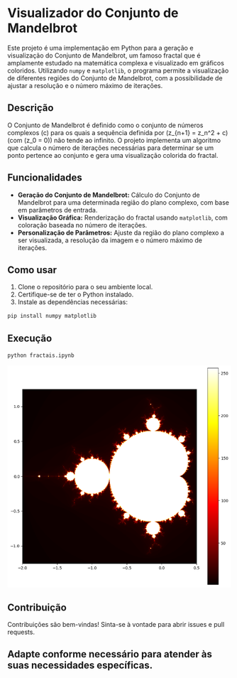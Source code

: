 # Visualizador do Conjunto de Mandelbrot

Este projeto é uma implementação em Python para a geração e visualização do Conjunto de Mandelbrot, um famoso fractal que é amplamente estudado na matemática complexa e visualizado em gráficos coloridos. Utilizando `numpy` e `matplotlib`, o programa permite a visualização de diferentes regiões do Conjunto de Mandelbrot, com a possibilidade de ajustar a resolução e o número máximo de iterações.

## Descrição

O Conjunto de Mandelbrot é definido como o conjunto de números complexos \(c\) para os quais a sequência definida por \(z_{n+1} = z_n^2 + c\) (com \(z_0 = 0\)) não tende ao infinito. O projeto implementa um algoritmo que calcula o número de iterações necessárias para determinar se um ponto pertence ao conjunto e gera uma visualização colorida do fractal.

## Funcionalidades

- **Geração do Conjunto de Mandelbrot:** Cálculo do Conjunto de Mandelbrot para uma determinada região do plano complexo, com base em parâmetros de entrada.
- **Visualização Gráfica:** Renderização do fractal usando `matplotlib`, com coloração baseada no número de iterações.
- **Personalização de Parâmetros:** Ajuste da região do plano complexo a ser visualizada, a resolução da imagem e o número máximo de iterações.

## Como usar

1. Clone o repositório para o seu ambiente local.
2. Certifique-se de ter o Python instalado.
3. Instale as dependências necessárias:

```bash
pip install numpy matplotlib
```
## Execução
```bash
python fractais.ipynb
```

<img src="mandelbrot.png"/>

## Contribuição
Contribuições são bem-vindas! Sinta-se à vontade para abrir issues e pull requests.

## Adapte conforme necessário para atender às suas necessidades específicas.
